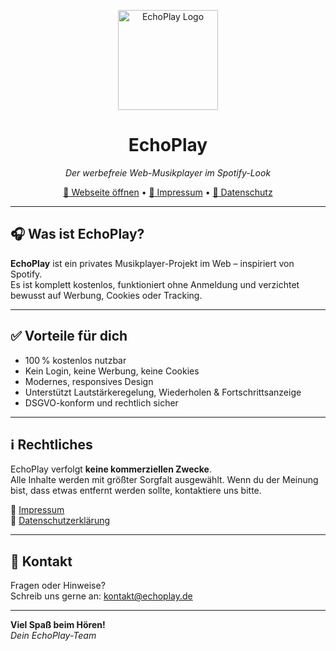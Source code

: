 <p align="center">
  <img src="https://i.postimg.cc/vTTc3f7m/1000072572-3643adb7b6957288cd73d569e60f8263-18-11-2023-12-35-17-20240415-181847-0000-Original.png" alt="EchoPlay Logo" width="160">
</p>

<h1 align="center">EchoPlay</h1>
<p align="center"><em>Der werbefreie Web-Musikplayer im Spotify-Look</em></p>

<p align="center">
  <a href="https://alexgamingstudio.github.io/neverwannagiveyouup.echoplay">🔗 Webseite öffnen</a> •
  <a href="impressum.html">📘 Impressum</a> •
  <a href="datenschutz.html">📒 Datenschutz</a>
</p>

---

## 🎧 Was ist EchoPlay?

**EchoPlay** ist ein privates Musikplayer-Projekt im Web – inspiriert von Spotify.  
Es ist komplett kostenlos, funktioniert ohne Anmeldung und verzichtet bewusst auf Werbung, Cookies oder Tracking.

---

## ✅ Vorteile für dich

- 100 % kostenlos nutzbar
- Kein Login, keine Werbung, keine Cookies
- Modernes, responsives Design
- Unterstützt Lautstärkeregelung, Wiederholen & Fortschrittsanzeige
- DSGVO-konform und rechtlich sicher

---

## ℹ️ Rechtliches

EchoPlay verfolgt **keine kommerziellen Zwecke**.  
Alle Inhalte werden mit größter Sorgfalt ausgewählt. Wenn du der Meinung bist, dass etwas entfernt werden sollte, kontaktiere uns bitte.

📘 [Impressum](https://alexgamingstudio.github.io/neverwannagiveyouup.echoplay/impressum.html)  
📒 [Datenschutzerklärung](https://alexgamingstudio.github.io/neverwannagiveyouup.echoplay/datenschutz.html)

---

## 💌 Kontakt

Fragen oder Hinweise?  
Schreib uns gerne an: [kontakt@echoplay.de](mailto:kontakt@echoplay.de)

---

**Viel Spaß beim Hören!**  
_Dein EchoPlay-Team_

